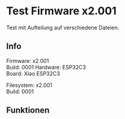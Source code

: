 # Test Firmware x2.001

Test mit Aufteilung auf verschiedene Dateien.

## Info

Firmware: x2.001  
Build: 0001
Hardware: ESP32C3  
Board: Xiao ESP32C3  

Filesystem: x2.001  
Build: 0001  

## Funktionen
